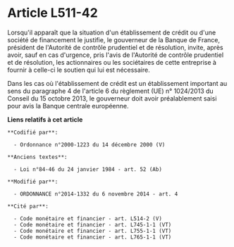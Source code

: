 # Article L511-42

Lorsqu'il apparaît que la situation d'un établissement de crédit ou d'une société de financement le justifie, le gouverneur
de la Banque de France, président de l'Autorité de contrôle prudentiel et de résolution, invite, après avoir, sauf en cas
d'urgence, pris l'avis de l'Autorité de contrôle prudentiel et de résolution, les actionnaires ou les sociétaires de cette
entreprise à fournir à celle-ci le soutien qui lui est nécessaire.

Dans les cas où l'établissement de crédit est un établissement important au sens du paragraphe 4 de l'article 6 du règlement
(UE) n° 1024/2013 du Conseil du 15 octobre 2013, le gouverneur doit avoir préalablement saisi pour avis la Banque centrale
européenne.

**Liens relatifs à cet article**

	**Codifié par**:

	  - Ordonnance n°2000-1223 du 14 décembre 2000 (V)

	**Anciens textes**:

	  - Loi n°84-46 du 24 janvier 1984 - art. 52 (Ab)

	**Modifié par**:

	  - ORDONNANCE n°2014-1332 du 6 novembre 2014 - art. 4

	**Cité par**:

	  - Code monétaire et financier - art. L514-2 (V)
	  - Code monétaire et financier - art. L745-1-1 (VT)
	  - Code monétaire et financier - art. L755-1-1 (VT)
	  - Code monétaire et financier - art. L765-1-1 (VT)
